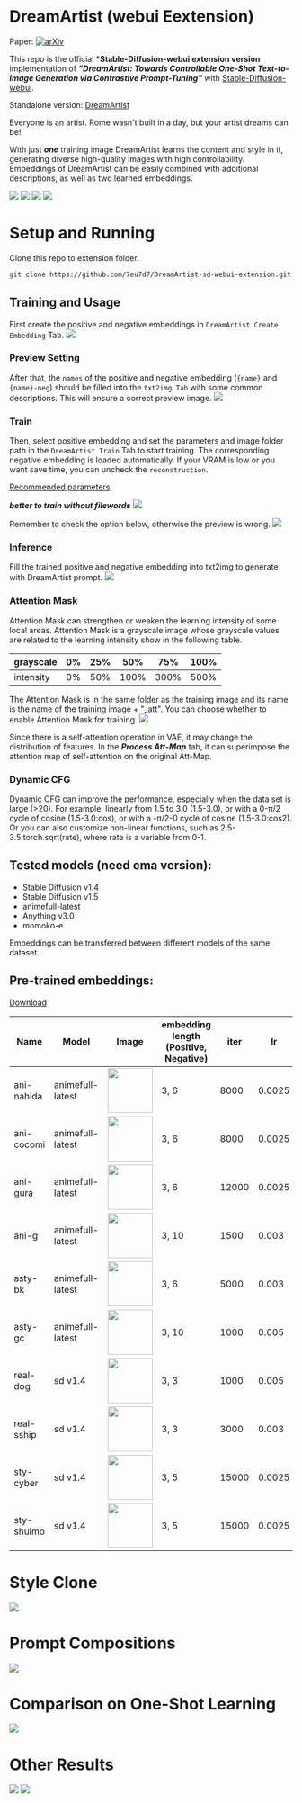 # DreamArtist (webui Eextension)

Paper: [![arXiv](https://img.shields.io/badge/arXiv-2211.11337-b31b1b.svg)](https://arxiv.org/abs/2211.11337)

This repo is the official ***Stable-Diffusion-webui extension version** implementation of ***"DreamArtist: Towards Controllable One-Shot Text-to-Image Generation via Contrastive Prompt-Tuning"*** 
with [Stable-Diffusion-webui](https://github.com/AUTOMATIC1111/stable-diffusion-webui).

Standalone version: [DreamArtist](https://github.com/7eu7d7/DreamArtist-stable-diffusion)

Everyone is an artist. Rome wasn't built in a day, but your artist dreams can be!

With just ***one*** training image DreamArtist learns the content and style in it, generating diverse high-quality images with high controllability.
Embeddings of DreamArtist can be easily combined with additional descriptions, as well as two learned embeddings.

![](imgs/exp1.jpg)
![](imgs/exp_text1.jpg)
![](imgs/exp_text2.jpg)
![](imgs/exp_text3.jpg)

# Setup and Running

Clone this repo to extension folder.
```bash
git clone https://github.com/7eu7d7/DreamArtist-sd-webui-extension.git extensions/DreamArtist
```

## Training and Usage

First create the positive and negative embeddings in ```DreamArtist Create Embedding``` Tab.
![](imgs/create.jpg)

### Preview Setting
After that, the ```names``` of the positive and negative embedding (```{name}``` and ```{name}-neg```) should be filled into the
```txt2img Tab``` with some common descriptions. This will ensure a correct preview image.
![](imgs/preview.png)

### Train
Then, select positive embedding and set the parameters and image folder path in the ```DreamArtist Train``` Tab to start training.
The corresponding negative embedding is loaded automatically.
If your VRAM is low or you want save time, you can uncheck the ```reconstruction```.

[Recommended parameters](https://github.com/7eu7d7/DreamArtist-sd-webui-extension#pre-trained-embeddings)

***better to train without filewords***
![](imgs/train.jpg)

Remember to check the option below, otherwise the preview is wrong.
![](imgs/fromtxt.png)

### Inference
Fill the trained positive and negative embedding into txt2img to generate with DreamArtist prompt.
![](imgs/gen.jpg)

### Attention Mask
Attention Mask can strengthen or weaken the learning intensity of some local areas. 
Attention Mask is a grayscale image whose grayscale values are related to the learning intensity show in the following table.

| grayscale | 0% | 25% | 50%  | 75%  | 100% |
|-----------|----|-----|------|------|------|
| intensity | 0% | 50% | 100% | 300% | 500% |

The Attention Mask is in the same folder as the training image and its name is the name of the training image + "_att".
You can choose whether to enable Attention Mask for training.
![](imgs/att_map.jpg)

Since there is a self-attention operation in VAE, it may change the distribution of features. 
In the ***Process Att-Map*** tab, it can superimpose the attention map of self-attention on the original Att-Map.

### Dynamic CFG
Dynamic CFG can improve the performance, especially when the data set is large (>20). 
For example, linearly from 1.5 to 3.0 (1.5-3.0), or with a 0-π/2 cycle of cosine (1.5-3.0:cos), or with a -π/2-0 cycle of cosine (1.5-3.0:cos2).
Or you can also customize non-linear functions, such as 2.5-3.5:torch.sqrt(rate), where rate is a variable from 0-1.

## Tested models (need ema version):
+ Stable Diffusion v1.4
+ Stable Diffusion v1.5
+ animefull-latest
+ Anything v3.0
+ momoko-e

Embeddings can be transferred between different models of the same dataset.

## Pre-trained embeddings:

[Download](https://github.com/7eu7d7/DreamArtist-stable-diffusion/releases/tag/embeddings_v2)

| Name       | Model            | Image                                                              | embedding length <br> (Positive, Negative) | iter  | lr     | cfg scale |
|------------|------------------|--------------------------------------------------------------------|--------------------------------------------|-------|--------|-----------|
| ani-nahida | animefull-latest | <img src="imgs/pre/nahida.jpg" width = "80" height = "80" alt=""/> | 3, 6                                       | 8000  | 0.0025 | 3         |
| ani-cocomi | animefull-latest | <img src="imgs/pre/cocomi.jpg" width = "80" height = "80" alt=""/> | 3, 6                                       | 8000  | 0.0025 | 3         |
| ani-gura   | animefull-latest | <img src="imgs/pre/gura.jpg" width = "80" height = "80" alt=""/>   | 3, 6                                       | 12000 | 0.0025 | 3         |
| ani-g      | animefull-latest | <img src="imgs/pre/g.jpg" width = "80" height = "80" alt=""/>      | 3, 10                                      | 1500  | 0.003  | 5         |
| asty-bk    | animefull-latest | <img src="imgs/pre/bk.jpg" width = "80" height = "80" alt=""/>     | 3, 6                                       | 5000  | 0.003  | 3         |
| asty-gc    | animefull-latest | <img src="imgs/pre/gc.jpg" width = "80" height = "80" alt=""/>     | 3, 10                                      | 1000  | 0.005  | 5         |
| real-dog   | sd v1.4          | <img src="imgs/pre/dog.jpg" width = "80" height = "80" alt=""/>    | 3, 3                                       | 1000  | 0.005  | 5         |
| real-sship | sd v1.4          | <img src="imgs/pre/sship.jpg" width = "80" height = "80" alt=""/>  | 3, 3                                       | 3000  | 0.003  | 5         |
| sty-cyber  | sd v1.4          | <img src="imgs/pre/cyber.jpg" width = "80" height = "80" alt=""/>  | 3, 5                                       | 15000 | 0.0025 | 5         |
| sty-shuimo | sd v1.4          | <img src="imgs/pre/shuimo.jpg" width = "80" height = "80" alt=""/> | 3, 5                                       | 15000 | 0.0025 | 5         |


# Style Clone
![](imgs/exp_style.jpg)

# Prompt Compositions
![](imgs/exp_comp.jpg)

# Comparison on One-Shot Learning
![](imgs/cmp.jpg)

# Other Results
![](imgs/cnx.jpg)
![](imgs/cnx2.jpg)

